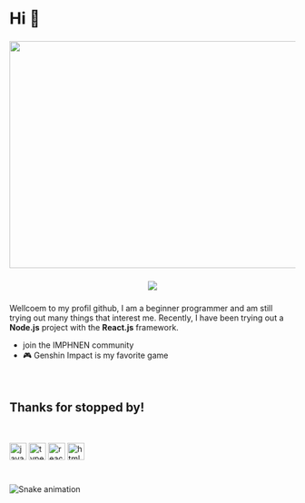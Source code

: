 <h1 align="left">Hi 👋 </h1>

###

<img width="1200" height="400" src="https://upload-os-bbs.hoyolab.com/upload/2021/08/12/44586747/ec0429ca063513d0639172bfdc16a2b4_2124251756016479572.gif"  />

###

<div align="center">
  <img src="https://visitor-badge.laobi.icu/badge?page_id=lyxkall.lyxkall&"  />
</div>


###

Wellcoem to my profil github, I am a beginner programmer and am still trying out many things that interest me. Recently, I have been trying out a **Node.js** project with the **React.js** framework.

- join the IMPHNEN community
- 🎮 Genshin Impact is my favorite game

###


######

<img width="1200" height="3" src="https://media3.giphy.com/media/v1.Y2lkPTc5MGI3NjExdXJyeXV5MWtmczJ2d2lidzlkbmU2cWNjczh6emM3NGowMjF1NGp0ZiZlcD12MV9pbnRlcm5hbF9naWZfYnlfaWQmY3Q9Zw/EC1gl2A5oplKMAorkT/giphy.gif" />

###

## Thanks for stopped by!
<img width="1200" height="3" src="https://media3.giphy.com/media/v1.Y2lkPTc5MGI3NjExdXJyeXV5MWtmczJ2d2lidzlkbmU2cWNjczh6emM3NGowMjF1NGp0ZiZlcD12MV9pbnRlcm5hbF9naWZfYnlfaWQmY3Q9Zw/EC1gl2A5oplKMAorkT/giphy.gif" />

##

<div align="left">
  <img src="https://cdn.jsdelivr.net/gh/devicons/devicon/icons/javascript/javascript-original.svg" height="30" alt="javascript logo"  />
 
  <img src="https://cdn.jsdelivr.net/gh/devicons/devicon/icons/typescript/typescript-original.svg" height="30" alt="typescript logo"  />
  
  <img src="https://cdn.jsdelivr.net/gh/devicons/devicon/icons/react/react-original.svg" height="30" alt="react logo"  />
  
  <img src="https://cdn.jsdelivr.net/gh/devicons/devicon/icons/html5/html5-original.svg" height="30" alt="html5 logo"  />
  
</div>



###

<br clear="both">

<img src="https://raw.githubusercontent.com/lyxkall/lyxkall/output/snake.svg" alt="Snake animation" />

###
